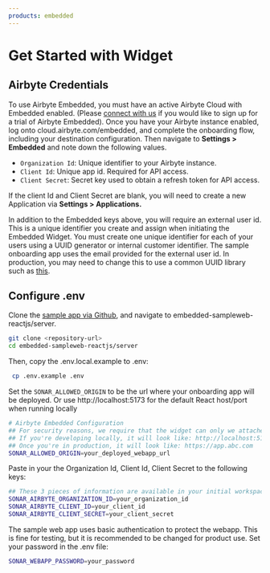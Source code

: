 ```yaml
---
products: embedded
---
```


# Get Started with Widget

## Airbyte Credentials

To use Airbyte Embedded, you must have an active Airbyte Cloud with Embedded enabled. (Please [connect with us](https://calendly.com/teo-airbyte/15min-docs) if you would like to sign up for a trial of Airbyte Embedded). Once you have your Airbyte instance enabled, log onto cloud.airbyte.com/embedded, and complete the onboarding flow, including your destination configuration. Then navigate to **Settings > Embedded** and note down the following values. 

- `Organization Id`: Unique identifier to your Airbyte instance.
- `Client Id`: Unique app id. Required for API access.
- `Client Secret`: Secret key used to obtain a refresh token for API access.

If the client Id and Client Secret are blank, you will need to create a new Application via **Settings > Applications.** 

In addition to the Embedded keys above, you will require an external user id. This is a unique identifier you create and assign when initiating the Embedded Widget. You must create one unique identifier for each of your users using a UUID generator or internal customer identifier. The sample onboarding app uses the email provided for the external user id. In production, you may need to change this to use a common UUID library such as [this](https://www.npmjs.com/package/uuid). 

## Configure .env

Clone the [sample app via Github](https://github.com/airbytehq/embedded-sampleweb-reactjs), and navigate to embedded-sampleweb-reactjs/server.

```bash
git clone <repository-url>
cd embedded-sampleweb-reactjs/server
```

 Then, copy the .env.local.example to .env:

```bash
 cp .env.example .env
```

Set the `SONAR_ALLOWED_ORIGIN` to be the url where your onboarding app will be deployed. Or use http://localhost:5173 for the default React host/port when running locally

```bash
# Airbyte Embedded Configuration
## For security reasons, we require that the widget can only we attached to a specific origin.
## If you're developing locally, it will look like: http://localhost:5173
## Once you're in production, it will look like: https://app.abc.com
SONAR_ALLOWED_ORIGIN=your_deployed_webapp_url
```

Paste in your the Organization Id, Client Id, Client Secret to the following keys:

```bash
## These 3 pieces of information are available in your initial workspace: Settings > Embedded
SONAR_AIRBYTE_ORGANIZATION_ID=your_organization_id
SONAR_AIRBYTE_CLIENT_ID=your_client_id
SONAR_AIRBYTE_CLIENT_SECRET=your_client_secret
```

The sample web app uses basic authentication to protect the webapp. This is fine for testing, but it is recommended to be changed for product use. Set your password in the .env file:

```bash
SONAR_WEBAPP_PASSWORD=your_password
```
